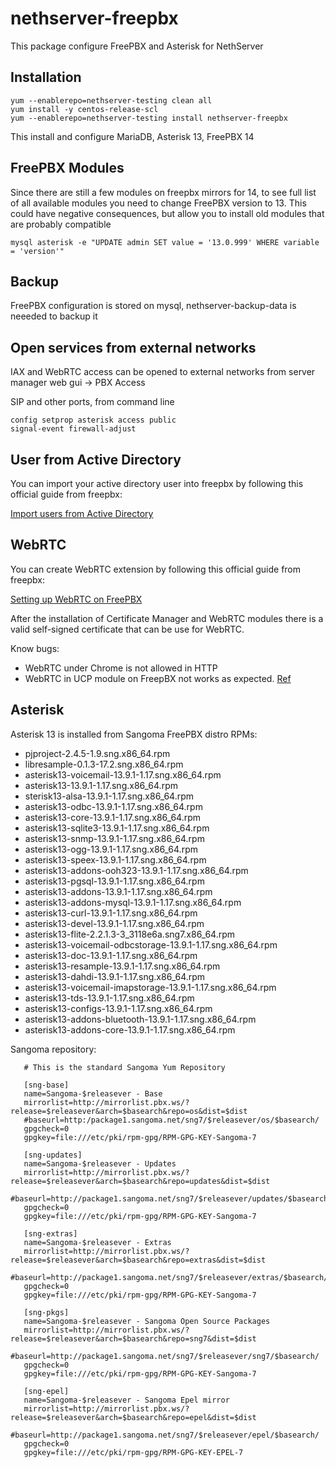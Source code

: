 nethserver-freepbx
==================

This package configure FreePBX and Asterisk for NethServer

Installation
------------

    yum --enablerepo=nethserver-testing clean all
    yum install -y centos-release-scl
    yum --enablerepo=nethserver-testing install nethserver-freepbx

This install and configure MariaDB, Asterisk 13, FreePBX 14

FreePBX Modules
---------------

Since there are still a few modules on freepbx mirrors for 14, to see full list of all available modules you need to change FreePBX version to 13. This could have negative consequences, but allow you to install old modules that are probably compatible

    mysql asterisk -e "UPDATE admin SET value = '13.0.999' WHERE variable = 'version'"

Backup
------

FreePBX configuration is stored on mysql, nethserver-backup-data is neeeded to backup it

Open services from external networks
------------------------------------

IAX and WebRTC access can be opened to external networks from server manager web gui -> PBX Access

SIP and other ports, from command line

    config setprop asterisk access public
    signal-event firewall-adjust


User from Active Directory
--------------------------
You can import your active directory user into freepbx by following this official guide from freepbx:

[Import users from Active Directory ](http://wiki.freepbx.org/display/FPG/How+to+Authenticate+User+Manager+via+Microsoft+Active+Directory)

WebRTC
------
You can create WebRTC extension by following this official guide from freepbx:

[Setting up WebRTC on FreePBX](http://wiki.freepbx.org/display/FPG/WebRTC+Phone-UCP#WebRTCPhone-UCP-EnablingWebRTCPhoneforauser)

After the installation of Certificate Manager and WebRTC modules there is a valid self-signed certificate that can be use for WebRTC.

Know bugs:
 - WebRTC under Chrome is not allowed in HTTP
 - WebRTC in UCP module on FreepBX not works as expected. [Ref](http://community.freepbx.org/t/webrtc-phone-with-https/26698/9)

Asterisk
--------

Asterisk 13 is installed from Sangoma FreePBX distro RPMs:

- pjproject-2.4.5-1.9.sng.x86_64.rpm
- libresample-0.1.3-17.2.sng.x86_64.rpm
- asterisk13-voicemail-13.9.1-1.17.sng.x86_64.rpm
- asterisk13-13.9.1-1.17.sng.x86_64.rpm
- sterisk13-alsa-13.9.1-1.17.sng.x86_64.rpm
- asterisk13-odbc-13.9.1-1.17.sng.x86_64.rpm
- asterisk13-core-13.9.1-1.17.sng.x86_64.rpm
- asterisk13-sqlite3-13.9.1-1.17.sng.x86_64.rpm
- asterisk13-snmp-13.9.1-1.17.sng.x86_64.rpm
- asterisk13-ogg-13.9.1-1.17.sng.x86_64.rpm
- asterisk13-speex-13.9.1-1.17.sng.x86_64.rpm
- asterisk13-addons-ooh323-13.9.1-1.17.sng.x86_64.rpm
- asterisk13-pgsql-13.9.1-1.17.sng.x86_64.rpm
- asterisk13-addons-13.9.1-1.17.sng.x86_64.rpm
- asterisk13-addons-mysql-13.9.1-1.17.sng.x86_64.rpm
- asterisk13-curl-13.9.1-1.17.sng.x86_64.rpm
- asterisk13-devel-13.9.1-1.17.sng.x86_64.rpm
- asterisk13-flite-2.2.1.3-3_3118e6a.sng7.x86_64.rpm
- asterisk13-voicemail-odbcstorage-13.9.1-1.17.sng.x86_64.rpm
- asterisk13-doc-13.9.1-1.17.sng.x86_64.rpm
- asterisk13-resample-13.9.1-1.17.sng.x86_64.rpm
- asterisk13-dahdi-13.9.1-1.17.sng.x86_64.rpm
- asterisk13-voicemail-imapstorage-13.9.1-1.17.sng.x86_64.rpm
- asterisk13-tds-13.9.1-1.17.sng.x86_64.rpm
- asterisk13-configs-13.9.1-1.17.sng.x86_64.rpm
- asterisk13-addons-bluetooth-13.9.1-1.17.sng.x86_64.rpm
- asterisk13-addons-core-13.9.1-1.17.sng.x86_64.rpm

 Sangoma repository:
 
       # This is the standard Sangoma Yum Repository

       [sng-base]
       name=Sangoma-$releasever - Base
       mirrorlist=http://mirrorlist.pbx.ws/?release=$releasever&arch=$basearch&repo=os&dist=$dist
       #baseurl=http:/package1.sangoma.net/sng7/$releasever/os/$basearch/
       gpgcheck=0
       gpgkey=file:///etc/pki/rpm-gpg/RPM-GPG-KEY-Sangoma-7

       [sng-updates]
       name=Sangoma-$releasever - Updates
       mirrorlist=http://mirrorlist.pbx.ws/?release=$releasever&arch=$basearch&repo=updates&dist=$dist
       #baseurl=http://package1.sangoma.net/sng7/$releasever/updates/$basearch/
       gpgcheck=0
       gpgkey=file:///etc/pki/rpm-gpg/RPM-GPG-KEY-Sangoma-7

       [sng-extras]
       name=Sangoma-$releasever - Extras
       mirrorlist=http://mirrorlist.pbx.ws/?release=$releasever&arch=$basearch&repo=extras&dist=$dist
       #baseurl=http://package1.sangoma.net/sng7/$releasever/extras/$basearch/
       gpgcheck=0
       gpgkey=file:///etc/pki/rpm-gpg/RPM-GPG-KEY-Sangoma-7

       [sng-pkgs]
       name=Sangoma-$releasever - Sangoma Open Source Packages
       mirrorlist=http://mirrorlist.pbx.ws/?release=$releasever&arch=$basearch&repo=sng7&dist=$dist
       #baseurl=http://package1.sangoma.net/sng7/$releasever/sng7/$basearch/
       gpgcheck=0
       gpgkey=file:///etc/pki/rpm-gpg/RPM-GPG-KEY-Sangoma-7

       [sng-epel]
       name=Sangoma-$releasever - Sangoma Epel mirror
       mirrorlist=http://mirrorlist.pbx.ws/?release=$releasever&arch=$basearch&repo=epel&dist=$dist
       #baseurl=http://package1.sangoma.net/sng7/$releasever/epel/$basearch/
       gpgcheck=0
       gpgkey=file:///etc/pki/rpm-gpg/RPM-GPG-KEY-EPEL-7


